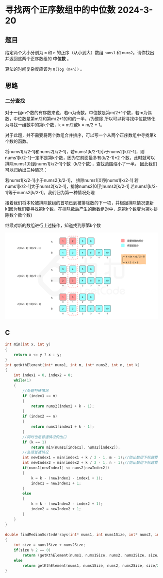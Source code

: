 # 寻找两个正序数组中的中位数 2024-3-20

## 题目

给定两个大小分别为 `m` 和 `n` 的正序（从小到大）数组 `nums1` 和 `nums2`。请你找出并返回这两个正序数组的 **中位数** 。

算法的时间复杂度应该为 `O(log (m+n))` 。

## 思路

### 二分查找

对于一组m个数的有序数来说，若m为奇数，中位数是第m/2+1个数，若m为偶数，中位数是第m/2和第m/2+1的和的一半。/为整除
所以可以将寻找中位数转化为寻找一组数中的第k个数，k = m/2或k = m/2 + 1。

对于此题，并不需要将两个数组合并排序，可以写一个从两个正序数组中寻找第k个数的函数。

将nums1[k/2-1]和nums2[k/2-1]，若nums1[k/2-1]小于nums2[k/2-1]，则nums1[k/2-1]一定不是第k个数，因为它前面最多有(k/2-1)*2 个数，此时就可以排除nums1[0]到nums1[k/2-1]个数（k/2个数），查找范围缩小了一半。
因此我们可以归纳出三种情况：

若nums1[k/2-1]小于nums2[k/2-1]， 排除nums1[0]到nums1[k/2-1]
若nums1[k/2-1]大于nums2[k/2-1]，排除nums2[0]到nums2[k/2-1]
若nums1[k/2-1]等于nums2[k/2-1]，我们归为第一种情况处理

接着我们将本轮被排除数组的首项已到被排除数的下一项，并根据排除情况更新k(因为我们要寻找第k个数，在排除数后产生的新数组对中，原第k个数变为第k-排除数个数个数)

继续对新的数组进行上述操作，知道找到原第k个数

![fig1](images/4_fig1.png)

## C

```c
int min(int x, int y)
{
    return x <= y ? x : y;
}
int getKthElement(int* nums1, int m, int* nums2, int n, int k)
{
    int index1 = 0, index2 = 0;
    while(1)
    {
        //处理特殊情况
        if (index1 == m) 
        {
            return nums2[index2 + k - 1];
        }
        if (index2 == n) 
        {
            return nums1[index1 + k - 1];
        }
        //同时也是普通情况的出口
        if (k == 1) 
            return min(nums1[index1], nums2[index2]);
		//处理普通情况
        int newIndex1 = min(index1 + k / 2 - 1, m - 1);//防止数组下标越界
        int newIndex2 = min(index2 + k / 2 - 1, n - 1);//防止数组下标越界
        if(nums1[newIndex1] <= nums2[newIndex2])
        {
            k = k - (newIndex1 - index1 + 1);
            index1 = newIndex1 + 1;
        }
        else
        {
            k = k - (newIndex2 - index2 + 1);
            index2 = newIndex2 + 1;
        }
    }
}

double findMedianSortedArrays(int* nums1, int nums1Size, int* nums2, int nums2Size) 
{
    int size = nums1Size + nums2Size;
    if(size % 2 == 0)
        return (getKthElement(nums1, nums1Size, nums2, nums2Size, size/2 + 1) + getKthElement(nums1, nums1Size, nums2, nums2Size, size/2))/2.0;
    else 
        return getKthElement(nums1, nums1Size, nums2, nums2Size, size/2 + 1);
}
```

